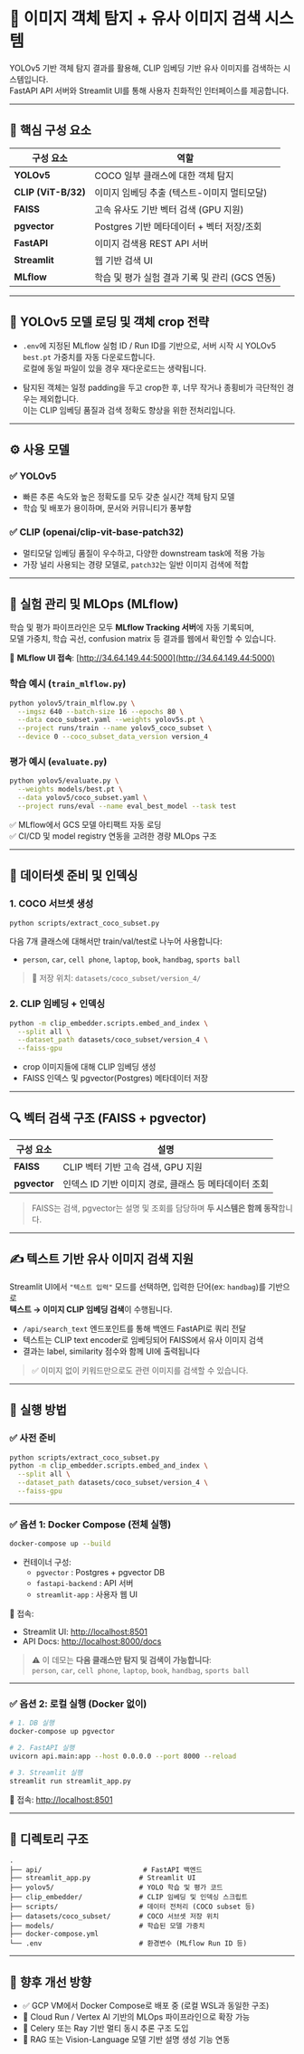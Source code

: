 
# 📸 이미지 객체 탐지 + 유사 이미지 검색 시스템

YOLOv5 기반 객체 탐지 결과를 활용해, CLIP 임베딩 기반 유사 이미지를 검색하는 시스템입니다.  
FastAPI API 서버와 Streamlit UI를 통해 사용자 친화적인 인터페이스를 제공합니다.

---

## 📌 핵심 구성 요소

| 구성 요소        | 역할 |
|------------------|------|
| **YOLOv5**        | COCO 일부 클래스에 대한 객체 탐지 |
| **CLIP (ViT-B/32)** | 이미지 임베딩 추출 (텍스트-이미지 멀티모달) |
| **FAISS**        | 고속 유사도 기반 벡터 검색 (GPU 지원) |
| **pgvector**     | Postgres 기반 메타데이터 + 벡터 저장/조회 |
| **FastAPI**      | 이미지 검색용 REST API 서버 |
| **Streamlit**    | 웹 기반 검색 UI |
| **MLflow**       | 학습 및 평가 실험 결과 기록 및 관리 (GCS 연동)

---

## 🧠 YOLOv5 모델 로딩 및 객체 crop 전략

- `.env`에 지정된 MLflow 실험 ID / Run ID를 기반으로, 서버 시작 시 YOLOv5 `best.pt` 가중치를 자동 다운로드합니다.  
  로컬에 동일 파일이 있을 경우 재다운로드는 생략됩니다.

- 탐지된 객체는 일정 padding을 두고 crop한 후, 너무 작거나 종횡비가 극단적인 경우는 제외합니다.  
  이는 CLIP 임베딩 품질과 검색 정확도 향상을 위한 전처리입니다.

---

## ⚙️ 사용 모델

### ✅ YOLOv5

- 빠른 추론 속도와 높은 정확도를 모두 갖춘 실시간 객체 탐지 모델
- 학습 및 배포가 용이하며, 문서와 커뮤니티가 풍부함

### ✅ CLIP (openai/clip-vit-base-patch32)

- 멀티모달 임베딩 품질이 우수하고, 다양한 downstream task에 적용 가능
- 가장 널리 사용되는 경량 모델로, `patch32`는 일반 이미지 검색에 적합

---

## 🧪 실험 관리 및 MLOps (MLflow)

학습 및 평가 파이프라인은 모두 **MLflow Tracking 서버**에 자동 기록되며,  
모델 가중치, 학습 곡선, confusion matrix 등 결과를 웹에서 확인할 수 있습니다.

📍 **MLflow UI 접속**: [http://34.64.149.44:5000](http://34.64.149.44:5000)

### 학습 예시 (`train_mlflow.py`)

```bash
python yolov5/train_mlflow.py \
  --imgsz 640 --batch-size 16 --epochs 80 \
  --data coco_subset.yaml --weights yolov5s.pt \
  --project runs/train --name yolov5_coco_subset \
  --device 0 --coco_subset_data_version version_4
```

### 평가 예시 (`evaluate.py`)

```bash
python yolov5/evaluate.py \
  --weights models/best.pt \
  --data yolov5/coco_subset.yaml \
  --project runs/eval --name eval_best_model --task test
```

✅ MLflow에서 GCS 모델 아티팩트 자동 로딩  
✅ CI/CD 및 model registry 연동을 고려한 경량 MLOps 구조

---

## 🔧 데이터셋 준비 및 인덱싱

### 1. COCO 서브셋 생성

```bash
python scripts/extract_coco_subset.py
```

다음 7개 클래스에 대해서만 train/val/test로 나누어 사용합니다:

- `person`, `car`, `cell phone`, `laptop`, `book`, `handbag`, `sports ball`

> 🔹 저장 위치: `datasets/coco_subset/version_4/`

### 2. CLIP 임베딩 + 인덱싱

```bash
python -m clip_embedder.scripts.embed_and_index \
  --split all \
  --dataset_path datasets/coco_subset/version_4 \
  --faiss-gpu
```

- crop 이미지들에 대해 CLIP 임베딩 생성
- FAISS 인덱스 및 pgvector(Postgres) 메타데이터 저장

---

## 🔍 벡터 검색 구조 (FAISS + pgvector)

| 구성 요소   | 설명 |
|-------------|------|
| **FAISS**    | CLIP 벡터 기반 고속 검색, GPU 지원 |
| **pgvector** | 인덱스 ID 기반 이미지 경로, 클래스 등 메타데이터 조회 |

> FAISS는 검색, pgvector는 설명 및 조회를 담당하며 **두 시스템은 함께 동작**합니다.

---

## ✍️ 텍스트 기반 유사 이미지 검색 지원

Streamlit UI에서 `"텍스트 입력"` 모드를 선택하면, 입력한 단어(ex: `handbag`)를 기반으로  
**텍스트 → 이미지 CLIP 임베딩 검색**이 수행됩니다.

- `/api/search_text` 엔드포인트를 통해 백엔드 FastAPI로 쿼리 전달
- 텍스트는 CLIP text encoder로 임베딩되어 FAISS에서 유사 이미지 검색
- 결과는 label, similarity 점수와 함께 UI에 출력됩니다

> ✅ 이미지 없이 키워드만으로도 관련 이미지를 검색할 수 있습니다.

---

## 🚀 실행 방법

### ✅ 사전 준비

```bash
python scripts/extract_coco_subset.py
python -m clip_embedder.scripts.embed_and_index \
  --split all \
  --dataset_path datasets/coco_subset/version_4 \
  --faiss-gpu
```

---

### ✅ 옵션 1: Docker Compose (전체 실행)

```bash
docker-compose up --build
```

- 컨테이너 구성:
  - `pgvector` : Postgres + pgvector DB
  - `fastapi-backend` : API 서버
  - `streamlit-app` : 사용자 웹 UI

📍 접속:

- Streamlit UI: [http://localhost:8501](http://localhost:8501)  
- API Docs: [http://localhost:8000/docs](http://localhost:8000/docs)

> ⚠️ 이 데모는 **다음 클래스만 탐지 및 검색이 가능합니다**:  
> `person`, `car`, `cell phone`, `laptop`, `book`, `handbag`, `sports ball`

---

### ✅ 옵션 2: 로컬 실행 (Docker 없이)

```bash
# 1. DB 실행
docker-compose up pgvector

# 2. FastAPI 실행
uvicorn api.main:app --host 0.0.0.0 --port 8000 --reload

# 3. Streamlit 실행
streamlit run streamlit_app.py
```

📍 접속: [http://localhost:8501](http://localhost:8501)

---

## 📂 디렉토리 구조

```
.
├── api/                         # FastAPI 백엔드
├── streamlit_app.py            # Streamlit UI
├── yolov5/                     # YOLO 학습 및 평가 코드
├── clip_embedder/              # CLIP 임베딩 및 인덱싱 스크립트
├── scripts/                    # 데이터 전처리 (COCO subset 등)
├── datasets/coco_subset/       # COCO 서브셋 저장 위치
├── models/                     # 학습된 모델 가중치
├── docker-compose.yml
└── .env                        # 환경변수 (MLflow Run ID 등)
```

---

## 🔮 향후 개선 방향

- ✅ GCP VM에서 Docker Compose로 배포 중 (로컬 WSL과 동일한 구조)
- 🔄 Cloud Run / Vertex AI 기반의 MLOps 파이프라인으로 확장 가능
- 🔄 Celery 또는 Ray 기반 멀티 동시 추론 구조 도입
- 🔄 RAG 또는 Vision-Language 모델 기반 설명 생성 기능 연동
